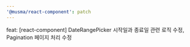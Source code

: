 ```yaml
---
'@musma/react-component': patch
---
```


feat: [react-component] DateRangePicker 시작일과 종료일 관련 로직 수정, Pagination 페이지 처리 수정
